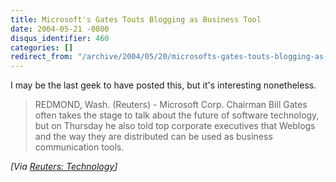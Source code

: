 ```yaml
---
title: Microsoft's Gates Touts Blogging as Business Tool
date: 2004-05-21 -0800
disqus_identifier: 460
categories: []
redirect_from: "/archive/2004/05/20/microsofts-gates-touts-blogging-as-business-tool.aspx/"
---
```


I may be the last geek to have posted this, but it's interesting
nonetheless.

> REDMOND, Wash. (Reuters) - Microsoft Corp. Chairman Bill Gates often
> takes the stage to talk about the future of software technology, but
> on Thursday he also told top corporate executives that Weblogs and the
> way they are distributed can be used as business communication tools.

*[Via [Reuters:
Technology](http://www.reuters.com/newsArticle.jhtml?type=technologyNews&storyID=5210903&src=rss/technologyNews&section=news)]*

